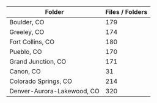 | Folder                     |   Files / Folders |
|----------------------------|-------------------|
| Boulder, CO                |               179 |
| Greeley, CO                |               174 |
| Fort Collins, CO           |               180 |
| Pueblo, CO                 |               170 |
| Grand Junction, CO         |               171 |
| Canon, CO                  |                31 |
| Colorado Springs, CO       |               214 |
| Denver-Aurora-Lakewood, CO |               320 |